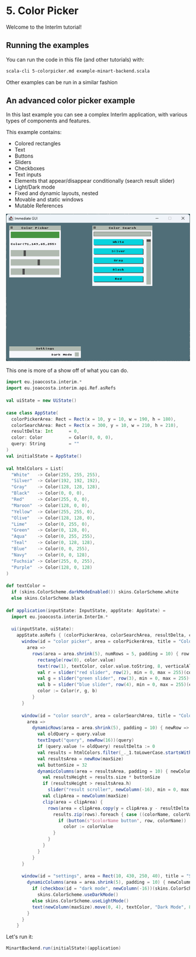 # 5. Color Picker

Welcome to the InterIm tutorial!

## Running the examples

You can run the code in this file (and other tutorials) with:

```bash
scala-cli 5-colorpicker.md example-minart-backend.scala
```

Other examples can be run in a similar fashion

## An advanced color picker example

In this last example you can see a complex InterIm application, with various types of components and features.

This example contains:
 - Colored rectangles
 - Text
 - Buttons
 - Sliders
 - Checkboxes
 - Text inputs
 - Elements that appear/disappear conditionally (search result slider)
 - Light/Dark mode
 - Fixed and dynamic layouts, nested
 - Movable and static windows
 - Mutable References

![Color picker screenshot](assets/colorpicker.png)

This one is more of a show off of what you can do.

```scala
import eu.joaocosta.interim.*
import eu.joaocosta.interim.api.Ref.asRefs

val uiState = new UiState()

case class AppState(
  colorPickerArea: Rect = Rect(x = 10, y = 10, w = 190, h = 180),
  colorSearchArea: Rect = Rect(x = 300, y = 10, w = 210, h = 210),
  resultDelta: Int      = 0,
  color: Color          = Color(0, 0, 0),
  query: String         = ""
)
val initialState = AppState()

val htmlColors = List(
  "White"   -> Color(255, 255, 255),
  "Silver"  -> Color(192, 192, 192),
  "Gray"    -> Color(128, 128, 128),
  "Black"   -> Color(0, 0, 0),
  "Red"     -> Color(255, 0, 0),
  "Maroon"  -> Color(128, 0, 0),
  "Yellow"  -> Color(255, 255, 0),
  "Olive"   -> Color(128, 128, 0),
  "Lime"    -> Color(0, 255, 0),
  "Green"   -> Color(0, 128, 0),
  "Aqua"    -> Color(0, 255, 255),
  "Teal"    -> Color(0, 128, 128),
  "Blue"    -> Color(0, 0, 255),
  "Navy"    -> Color(0, 0, 128),
  "Fuchsia" -> Color(255, 0, 255),
  "Purple"  -> Color(128, 0, 128)
)

def textColor =
  if (skins.ColorScheme.darkModeEnabled()) skins.ColorScheme.white
  else skins.ColorScheme.black

def application(inputState: InputState, appState: AppState) =
  import eu.joaocosta.interim.InterIm.*

  ui(inputState, uiState):
    appState.asRefs { (colorPickerArea, colorSearchArea, resultDelta, color, query) =>
      window(id = "color picker", area = colorPickerArea, title = "Color Picker", movable = true) {
        area =>
          rows(area = area.shrink(5), numRows = 5, padding = 10) { row =>
            rectangle(row(0), color.value)
            text(row(1), textColor, color.value.toString, 8, verticalAlignment = centerVertically)
            val r = slider("red slider", row(2), min = 0, max = 255)(color.value.r)
            val g = slider("green slider", row(3), min = 0, max = 255)(color.value.g)
            val b = slider("blue slider", row(4), min = 0, max = 255)(color.value.b)
            color := Color(r, g, b)
          }
      }

      window(id = "color search", area = colorSearchArea, title = "Color Search", movable = true) {
        area =>
          dynamicRows(area = area.shrink(5), padding = 10) { newRow =>
            val oldQuery = query.value
            textInput("query", newRow(16))(query)
            if (query.value != oldQuery) resultDelta := 0
            val results = htmlColors.filter(_._1.toLowerCase.startsWith(query.value.toLowerCase))
            val resultsArea = newRow(maxSize)
            val buttonSize = 32
            dynamicColumns(area = resultsArea, padding = 10) { newColumn =>
              val resultsHeight = results.size * buttonSize
              if (resultsHeight > resultsArea.h)
                slider("result scroller", newColumn(-16), min = 0, max = resultsHeight - resultsArea.h)(resultDelta)
              val clipArea = newColumn(maxSize)
              clip(area = clipArea) {
                rows(area = clipArea.copy(y = clipArea.y - resultDelta.value, h = resultsHeight), numRows = results.size, padding = 10) { rows =>
                  results.zip(rows).foreach { case ((colorName, colorValue), row) =>
                    if (button(s"$colorName button", row, colorName))
                      color := colorValue
                  }
                }
              }
            }
          }
      }

      window(id = "settings", area = Rect(10, 430, 250, 40), title = "Settings", movable = false) { area =>
        dynamicColumns(area = area.shrink(5), padding = 10) { newColumn =>
          if (checkbox(id = "dark mode", newColumn(-16))(skins.ColorScheme.darkModeEnabled()))
            skins.ColorScheme.useDarkMode()
          else skins.ColorScheme.useLightMode()
          text(newColumn(maxSize).move(0, 4), textColor, "Dark Mode", 8, alignRight)
        }
      }
    }
```

Let's run it:

```scala
MinartBackend.run(initialState)(application)
```
